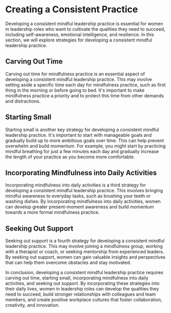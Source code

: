 Creating a Consistent Practice
=================================================================================

Developing a consistent mindful leadership practice is essential for women in leadership roles who want to cultivate the qualities they need to succeed, including self-awareness, emotional intelligence, and resilience. In this section, we will explore strategies for developing a consistent mindful leadership practice.

Carving Out Time
----------------

Carving out time for mindfulness practice is an essential aspect of developing a consistent mindful leadership practice. This may involve setting aside a specific time each day for mindfulness practice, such as first thing in the morning or before going to bed. It's important to make mindfulness practice a priority and to protect this time from other demands and distractions.

Starting Small
--------------

Starting small is another key strategy for developing a consistent mindful leadership practice. It's important to start with manageable goals and gradually build up to more ambitious goals over time. This can help prevent overwhelm and build momentum. For example, you might start by practicing mindful breathing for just a few minutes each day and gradually increase the length of your practice as you become more comfortable.

Incorporating Mindfulness into Daily Activities
-----------------------------------------------

Incorporating mindfulness into daily activities is a third strategy for developing a consistent mindful leadership practice. This involves bringing mindful awareness to everyday tasks, such as brushing your teeth or washing dishes. By incorporating mindfulness into daily activities, women can develop greater present-moment awareness and build momentum towards a more formal mindfulness practice.

Seeking Out Support
-------------------

Seeking out support is a fourth strategy for developing a consistent mindful leadership practice. This may involve joining a mindfulness group, working with a therapist or coach, or seeking mentorship from experienced leaders. By seeking out support, women can gain valuable insights and perspectives that can help them overcome obstacles and stay motivated.

In conclusion, developing a consistent mindful leadership practice requires carving out time, starting small, incorporating mindfulness into daily activities, and seeking out support. By incorporating these strategies into their daily lives, women in leadership roles can develop the qualities they need to succeed, build stronger relationships with colleagues and team members, and create positive workplace cultures that foster collaboration, creativity, and innovation.
